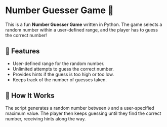 # Number Guesser Game 🎲

This is a fun **Number Guesser Game** written in Python. The game selects a random number within a user-defined range, and the player has to guess the correct number!

## 🚀 Features
- User-defined range for the random number.
- Unlimited attempts to guess the correct number.
- Provides hints if the guess is too high or too low.
- Keeps track of the number of guesses taken.

## 📜 How It Works
The script generates a random number between `0` and a user-specified maximum value. The player then keeps guessing until they find the correct number, receiving hints along the way.



